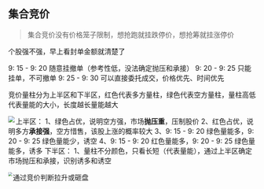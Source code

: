## 集合竞价

> 集合竞价没有价格笼子限制，想抢跑就挂跌停价，想抢筹就挂涨停价

个股强不强，早上看封单金额就清楚了

9: 15 - 9: 20 随意挂撤单（参考性低，没法确定抛压和承接）
9: 20 - 9: 25 只能挂单，不可撤单
9: 25 - 9: 30 可以直接委托成交，价格优先、时间优先

竞价量柱分为上半区和下半区，红色代表多方量柱，绿色代表空方量柱，量柱高低代表量能的大小，长度越长量能越大

<img src = "D:/炒股/img/24.png" align="left" style="zoom: 80%;" >

上半区：
1、绿色占优，说明空方强，市场**抛压重**，压制股价
2、红色占优，说明多方**承接强**，空方惜售，该股上涨的概率较大
3、9: 15 - 9: 20 绿色量能多，9: 20 - 9: 25 绿色量能少，诱空
4、9: 15 - 9: 20 红色量能多，9: 20 - 9: 25 绿色量能多，诱多
下半区：
1、量柱不分颜色，只看长短（代表量能），通过上半区确定市场抛压和承接，识别诱多和诱空

<img src = "D:/炒股/img/39.png" align="left" style="zoom: 50%;" >

通过竞价判断拉升或砸盘